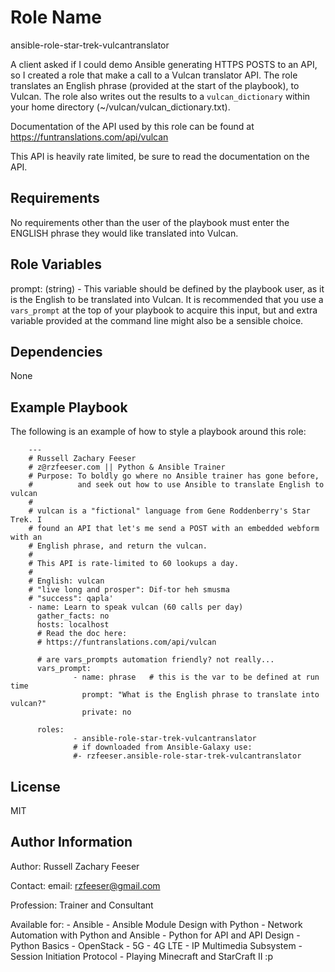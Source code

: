 Role Name
=========

ansible-role-star-trek-vulcantranslator

A client asked if I could demo Ansible generating HTTPS POSTS to an API, so I created a role that make a call to a Vulcan translator API. The role translates an English phrase (provided at the start of the playbook), to Vulcan. The role also writes out the results to a `vulcan_dictionary` within your home directory (~/vulcan/vulcan_dictionary.txt).

Documentation of the API used by this role can be found at https://funtranslations.com/api/vulcan

This API is heavily rate limited, be sure to read the documentation on the API.

Requirements
------------

No requirements other than the user of the playbook must enter the ENGLISH phrase they would like translated into Vulcan.

Role Variables
--------------

prompt: (string)
    - This variable should be defined by the playbook user, as it is the English to be translated into Vulcan. It is recommended that you use a `vars_prompt` at the top of your playbook to acquire this input, but and extra variable provided at the command line might also be a sensible choice.

Dependencies
------------

None

Example Playbook
----------------

The following is an example of how to style a playbook around this role:

        ---
        # Russell Zachary Feeser
        # z@rzfeeser.com || Python & Ansible Trainer
        # Purpose: To boldly go where no Ansible trainer has gone before,
        #          and seek out how to use Ansible to translate English to vulcan
        #
        # vulcan is a "fictional" language from Gene Roddenberry's Star Trek. I
        # found an API that let's me send a POST with an embedded webform with an
        # English phrase, and return the vulcan.
        #
        # This API is rate-limited to 60 lookups a day.
        #
        # English: vulcan
        # "live long and prosper": Dif-tor heh smusma
        # "success": qapla'
        - name: Learn to speak vulcan (60 calls per day)
          gather_facts: no
          hosts: localhost
          # Read the doc here:
          # https://funtranslations.com/api/vulcan
          
          # are vars_prompts automation friendly? not really...
          vars_prompt:
                  - name: phrase   # this is the var to be defined at run time
                    prompt: "What is the English phrase to translate into vulcan?"
                    private: no

          roles:
                  - ansible-role-star-trek-vulcantranslator
                  # if downloaded from Ansible-Galaxy use:
                  #- rzfeeser.ansible-role-star-trek-vulcantranslator

License
-------

MIT

Author Information
------------------

Author: Russell Zachary Feeser

Contact:
    email: rzfeeser@gmail.com

Profession: Trainer and Consultant

Available for:
    - Ansible
    - Ansible Module Design with Python
    - Network Automation with Python and Ansible
    - Python for API and API Design
    - Python Basics
    - OpenStack
    - 5G
    - 4G LTE
    - IP Multimedia Subsystem
    - Session Initiation Protocol
    - Playing Minecraft and StarCraft II :p
